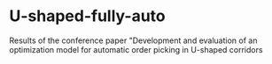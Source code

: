# U-shaped-fully-auto
Results of the conference paper "Development and evaluation of an optimization model for automatic order picking in U-shaped corridors
